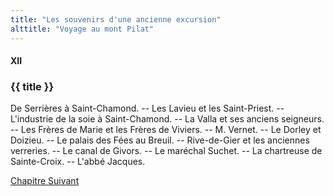```yaml
---
title: "Les souvenirs d'une ancienne excursion"
alttitle: "Voyage au mont Pilat"
---
```


#### XII

### {{ title }}

<div class="tltr">

De Serrières à Saint-Chamond. -- Les Lavieu et les Saint-Priest. -- L'industrie de la
soie à Saint-Chamond. -- La Valla et ses anciens seigneurs. -- Les Frères de Marie et
les Frères de Viviers. -- M. Vernet. -- Le Dorley et Doizieu. -- Le palais des Fées au
Breuil. -- Rive-de-Gier et les anciennes verreries. -- Le canal de Givors. -- Le maréchal
Suchet. -- La chartreuse de Sainte-Croix. -- L'abbé Jacques.

</div>

<div id="next">

[Chapitre Suivant](13.html)

</div>
